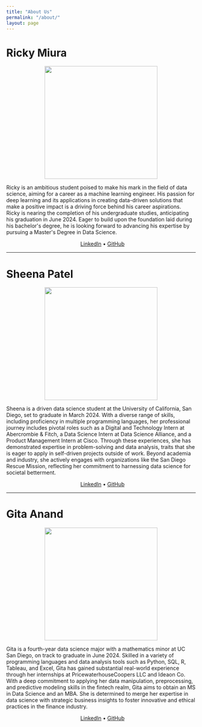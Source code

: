 ```yaml
---
title: "About Us"
permalink: "/about/"
layout: page
---
```


# Ricky Miura

<center>
<img src="../assets/ricky.png" width= 300>
</center>

Ricky is an ambitious student poised to make his mark in the field of data science, aiming for a career as a machine learning engineer. His passion for deep learning and its applications in creating data-driven solutions that make a positive impact is a driving force behind his career aspirations. Ricky is nearing the completion of his undergraduate studies, anticipating his graduation in June 2024. Eager to build upon the foundation laid during his bachelor's degree, he is looking forward to advancing his expertise by pursuing a Master's Degree in Data Science. 

<center>
  <a href="https://www.linkedin.com/in/rickymiura/">LinkedIn</a> • <a href="https://github.com/RickyMiura">GitHub</a>
</center>

---

# Sheena Patel

<center>
<img src="../assets/sheena.png" width= 300>
</center>

Sheena is a driven data science student at the University of California, San Diego, set to graduate in March 2024. With a diverse range of skills, including proficiency in multiple programming languages, her professional journey includes pivotal roles such as a Digital and Technology Intern at Abercrombie & Fitch, a Data Science Intern at Data Science Alliance, and a Product Management Intern at Cisco. Through these experiences, she has demonstrated expertise in problem-solving and data analysis, traits that she is eager to apply in self-driven projects outside of work. Beyond academia and industry, she actively engages with organizations like the San Diego Rescue Mission, reflecting her commitment to harnessing data science for societal betterment.

<center>
  <a href="https://www.linkedin.com/in/sheena-patel-022/">LinkedIn</a> • <a href="https://github.com/sheenapatel262">GitHub</a>
</center>

---

# Gita Anand

<center>
<img src="../assets/gita.png" width= 300>
</center>

Gita is a fourth-year data science major with a mathematics minor at UC San Diego, on track to graduate in June 2024. Skilled in a variety of programming languages and data analysis tools such as Python, SQL, R, Tableau, and Excel, Gita has gained substantial real-world experience through her internships at PricewaterhouseCoopers LLC and Ideaon Co. With a deep commitment to applying her data manipulation, preprocessing, and predictive modeling skills in the fintech realm, Gita aims to obtain an MS in Data Science and an MBA. She is determined to merge her expertise in data science with strategic business insights to foster innovative and ethical practices in the finance industry.

<center>
  <a href="https://www.linkedin.com/in/gita-anand/">LinkedIn</a> • <a href="https://github.com/ganand01">GitHub</a>
</center>
